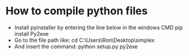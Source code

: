 # How to compile python files

- Install pyinstaller by entering the line below in the windows CMD
    pip install Py2exe 
- Go to the file path like:
    cd C:\Users\Ron\Desktop\simplex
- And insert the command:
    python setup.py py2exe